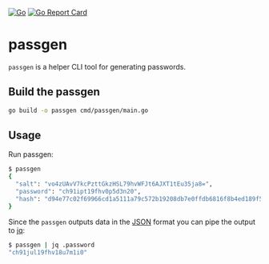 [![Go](https://github.com/qba73/passgen/actions/workflows/go.yml/badge.svg)](https://github.com/qba73/passgen/actions/workflows/go.yml)
[![Go Report Card](https://goreportcard.com/badge/github.com/qba73/passgen)](https://goreportcard.com/report/github.com/qba73/passgen)

# passgen

`passgen` is a helper CLI tool for generating passwords.

## Build the passgen

```bash
go build -o passgen cmd/passgen/main.go
```

## Usage

Run passgen:

```bash
$ passgen
{
  "salt": "vo4zUAvV7kcPzttGkzHSL79hvWFJt6AJXT1tEu35ja8=",
  "password": "ch91ipt19fhv0p5d3n20",
  "hash": "d94e77c02f69966cd1a5111a79c572b19208db7e0ffdb6816f8b4ed189f562be"
}
```

Since the `passgen` outputs data in the [JSON](https://www.json.org/json-en.html) format you can pipe the output to [jq](https://stedolan.github.io/jq/):

```bash
$ passgen | jq .password
"ch91jul19fhv18u7m1i0"
```
